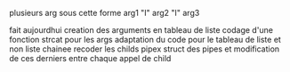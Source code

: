 plusieurs arg sous cette forme 
arg1 "I" arg2 "I" arg3

fait aujourdhui
creation des arguments en tableau de liste
codage d'une fonction strcat pour les args
adaptation du code pour le tableau de liste et non liste chainee
recoder les childs pipex
struct des pipes et modification de ces derniers entre chaque appel de child